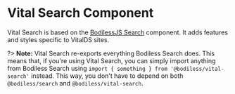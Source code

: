 # Vital Search Component

Vital Search is based on the [BodilessJS Search](../../../Components/Search/) component.
It adds features and styles specific to VitalDS sites.

?> **Note:** Vital Search re-exports everything Bodiless Search does. This means that, if you're
using Vital Search, you can simply import anything from Bodiless Search using `import { something }
from '@bodiless/vital-search'` instead. This way, you don't have to depend on both
`@bodiless/search` and `@bodiless/vital-search`.
